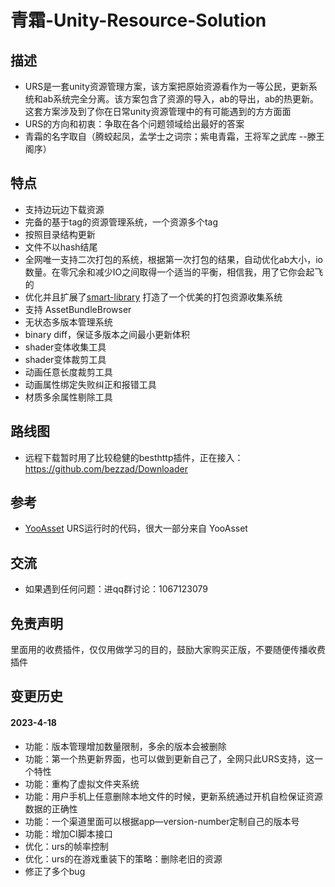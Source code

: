 # 青霜-Unity-Resource-Solution

## 描述
- URS是一套unity资源管理方案，该方案把原始资源看作为一等公民，更新系统和ab系统完全分离。该方案包含了资源的导入，ab的导出，ab的热更新。这套方案涉及到了你在日常unity资源管理中的有可能遇到的方方面面
- URS的方向和初衷：争取在各个问题领域给出最好的答案
- 青霜的名字取自（腾蛟起凤，孟学士之词宗；紫电青霜，王将军之武库 --滕王阁序）
## 特点
- 支持边玩边下载资源
- 完备的基于tag的资源管理系统，一个资源多个tag
- 按照目录结构更新
- 文件不以hash结尾
- 全网唯一支持二次打包的系统，根据第一次打包的结果，自动优化ab大小，io数量。在零冗余和减少IO之间取得一个适当的平衡，相信我，用了它你会起飞的
- 优化并且扩展了[smart-library](https://assetstore.unity.com/packages/tools/utilities/smart-library-asset-manager-200724) 打造了一个优美的打包资源收集系统
- 支持 AssetBundleBrowser
- 无状态多版本管理系统
- binary diff，保证多版本之间最小更新体积
- shader变体收集工具
- shader变体裁剪工具
- 动画任意长度裁剪工具
- 动画属性绑定失败纠正和报错工具
- 材质多余属性剔除工具
## 路线图
- 远程下载暂时用了比较稳健的besthttp插件，正在接入：https://github.com/bezzad/Downloader

## 参考
- [YooAsset](https://github.com/tuyoogame/YooAsset) URS运行时的代码，很大一部分来自 YooAsset

## 交流
- 如果遇到任何问题：进qq群讨论：1067123079       
## 免责声明
里面用的收费插件，仅仅用做学习的目的，鼓励大家购买正版，不要随便传播收费插件

## 变更历史
#### 2023-4-18
- 功能：版本管理增加数量限制，多余的版本会被删除
- 功能：第一个热更新界面，也可以做到更新自己了，全网只此URS支持，这一个特性
- 功能：重构了虚拟文件夹系统
- 功能：用户手机上任意删除本地文件的时候，更新系统通过开机自检保证资源数据的正确性
- 功能：一个渠道里面可以根据app—version-number定制自己的版本号
- 功能：增加CI脚本接口
- 优化：urs的帧率控制
- 优化：urs的在游戏重装下的策略：删除老旧的资源
- 修正了多个bug
